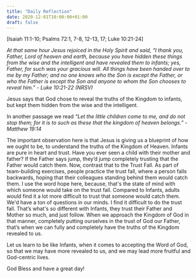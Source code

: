 ```yaml
---
title: "Daily Reflection"
date: 2020-12-01T10:00:00+01:00
draft: false
---
```


[Isaiah 11:1-10; Psalms 72:1, 7-8, 12-13, 17; Luke 10:21-24]

_At that same hour Jesus rejoiced in the Holy Spirit and said, “I thank you, Father, Lord of heaven and earth, because you have hidden these things from the wise and the intelligent and have revealed them to infants; yes, Father, for such was your gracious will. All things have been handed over to me by my Father; and no one knows who the Son is except the Father, or who the Father is except the Son and anyone to whom the Son chooses to reveal him.” - Luke 10:21-22 (NRSV)_

Jesus says that God chose to reveal the truths of the Kingdom to infants, but kept them hidden from the wise and the intelligent.

In another passage we read _“Let the little children come to me, and do not stop them; for it is to such as these that the kingdom of heaven belongs.” - Matthew 19:14_

The important observation here is that Jesus is giving us a blueprint of how we ought to be, to understand the truths of the Kingdom of Heaven. Infants are pure in heart and trust. Have you ever seen a child with their mother and father? If the Father says jump, they’d jump completely trusting that the Father would catch them. Now, contrast that to the Trust Fall. As part of team-building exercises, people practice the trust fall, where a person falls backwards, hoping that their colleagues standing behind them would catch them. I use the word hope here, because, that's the state of mind with which someone would take on the trust fall. Compared to Infants, adults would find it a lot more difficult to trust that someone would catch them. We'd have a ton of questions in our minds. I find it difficult to do the trust fall. That’s what's so different with Infants, they trust their Father and Mother so much, and just follow. When we approach the Kingdom of God in that manner, completely putting ourselves in the trust of God our Father, that’s when we can fully and completely have the truths of the Kingdom revealed to us.

Let us learn to be like Infants, when it comes to accepting the Word of God, so that we may have more revealed to us, and we may lead more fruitful and God-centric lives.

God Bless and have a great day!